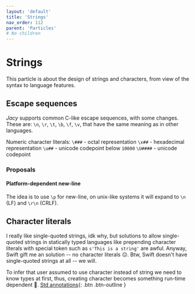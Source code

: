 ```yaml
---
layout: 'default'
title: 'Strings'
nav_order: 112
parent: 'Particles'
# No children
---
```


# Strings

This particle is about the design of strings and characters, from view of the syntax to language features.

## Escape sequences

_Jacy_ supports common C-like escape sequences, with some changes. 
These are: `\n`, `\r`, `\t`, `\b`, `\f`, `\v`, that have the same meaning as in other languages. 

Numeric character literals:
`\###` - octal representation
`\x##` - hexadecimal representation
`\u##` - unicode codepoint below `10000`
`\U####` - unicode codepoint

### Proposals

#### Platform-dependent new-line

The idea is to use `\p` for new-line, on unix-like systems it will expand to `\n` (LF) and `\r\n` (CRLF). 



## Character literals

I really like single-quoted strings, idk why, but solutions to allow single-quoted strings in statically typed languages like prepending character literals with special token such as `s'This is a string'` are awful. 
Anyway, Swift gift me an solution -- no character literals 😐.  Btw, Swift doesn't have single-quoted strings at all -- we will.

To infer that user assumed to use character instead of string we need to know types at first, thus, creating character becomes something run-time dependent 🤔.
[Std annotations](particles/std-annotations.md){: .btn .btn-outline }